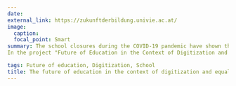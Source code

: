 ```yaml
---
date: 
external_link: https://zukunftderbildung.univie.ac.at/
image:
  caption: 
  focal_point: Smart
summary: The school closures during the COVID-19 pandemic have shown that Austria has a lot of catching up to do when it comes to digitizing schools. On the one hand, there is a need to make up for lost ground in terms of infrastructural equipment and the provision of digital learning materials that have been prepared in a didactically meaningful way. On the other hand, however, both teachers and learners lack the skills to use them.
In the project "Future of Education in the Context of Digitization and Equal Opportunities", strategy recommendations for the future of education in the context of digitization and equal opportunities in Austria are being developed on the basis of theoretical research and data analysis as well as surveys of key stakeholders.

tags: Future of education, Digitization, School
title: The future of education in the context of digitization and equal opportunities
---
```

